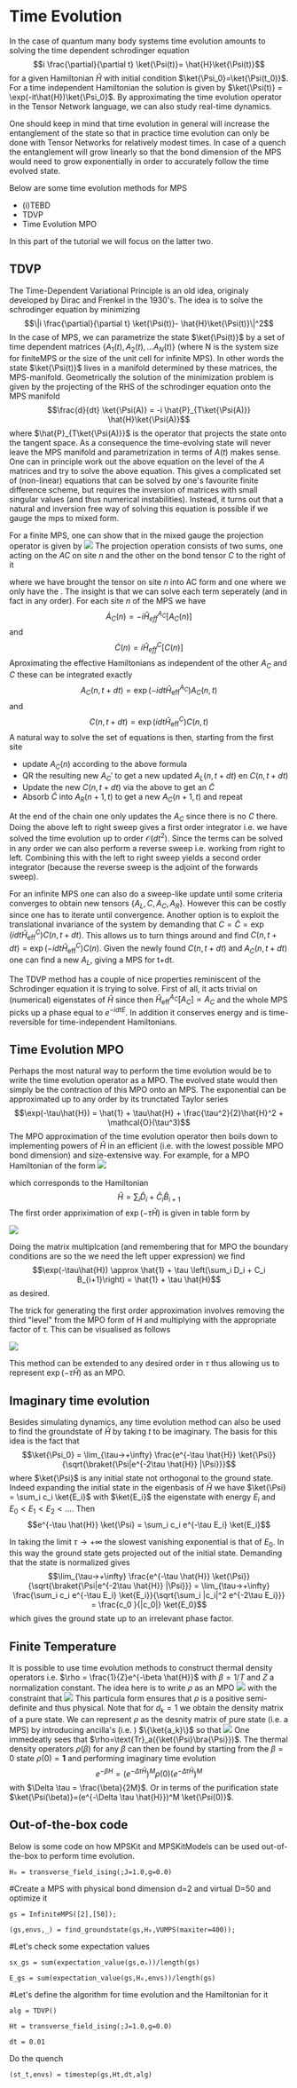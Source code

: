# Time Evolution

In the case of quantum many body systems time evolution amounts to solving the time dependent schrodinger equation
$$i \frac{\partial}{\partial t} \ket{\Psi(t)}= \hat{H}\ket{\Psi(t)}$$
for a given Hamiltonian $\hat{H}$ with initial condition $\ket{\Psi_0}=\ket{\Psi(t_0)}$. For a time independent Hamiltonian the solution is given by $\ket{\Psi(t)} = \exp(-it\hat{H})\ket{\Psi_0}$. By approximating the time evolution operator in the Tensor Network language, we can also study real-time dynamics.


One should keep in mind that time evolution in general will increase the entanglement of the state so that in practice time evolution can only be done with Tensor Networks for relatively modest times. In case of a quench the entanglement will grow linearly so that the bond dimension of the MPS would need to grow exponentially in order to accurately follow the time evolved state.

Below are some time evolution methods for MPS

* (i)TEBD
* TDVP
* Time Evolution MPO

In this part of the tutorial we will focus on the latter two.

## TDVP

The Time-Dependent Variational Principle is an old idea, originaly developed by Dirac and Frenkel in the 1930's. The idea is to solve the schrodinger equation by minimizing
$$\|i \frac{\partial}{\partial t} \ket{\Psi(t)}- \hat{H}\ket{\Psi(t)}\|^2$$
In the case of MPS, we can parametrize the state $\ket{\Psi(t)}$ by a set of time dependent matrices $\{A_1(t),A_2(t),\dots A_N(t)\}$ (where N is the system size for finiteMPS or the size of the unit cell for infinite MPS). In other words the state $\ket{\Psi(t)}$ lives in a manifold determined by these matrices, the MPS-manifold. Geometrically the solution of the minimization problem is given by the projecting of the RHS of the schrodinger equation onto the MPS manifold 
$$\frac{d}{dt} \ket{\Psi(A)} = -i \hat{P}_{T\ket{\Psi(A)}} \hat{H}\ket{\Psi(A)}$$
where $\hat{P}_{T\ket{\Psi(A)}}$ is the operator that projects the state onto the tangent space. As a consequence the time-evolving state will never leave the MPS manifold and parametrization in terms of $A(t)$ makes sense. One can in principle work out the above equation on the level of the $A$ matrices and try to solve the above equation. This gives a complicated set of (non-linear) equations that can be solved by one's favourite finite difference scheme, but requires the inversion of matrices with small singular values (and thus numerical instabilities). Instead, it turns out that a natural and inversion free way of solving this equation is possible if we gauge the mps to mixed form.

For a finite MPS, one can show that in the mixed gauge the projection operator is given by
![](TDVPProjector.png)
The projection operation consists of two sums, one acting on the $AC$ on site $n$ and the other on the bond tensor $C$ to the right of it

where we have brought the tensor on site $n$ into AC form and one where we only have the . The insight is that we can solve each term seperately (and in fact in any order). For each site $n$ of the MPS we have
$$\dot{A}_C(n) = -i \hat{H}_{eff}^{A_C}[ A_C(n)]$$ 
and $$\dot{C}(n) = i \hat{H}_{eff}^{C}[ C(n)]$$
Aproximating the effective Hamiltonians as independent of the other $A_C$ and $C$ these can be integrated exactly
$$A_C(n,t+dt) = \exp(-idt \hat{H}_{\text{eff}}^{A_C}) A_C(n,t) $$ 
and $$C(n,t+dt) = \exp(idt \hat{H}_{\text{eff}}^{C}) C(n,t) $$
A natural way to solve the set of equations is then, starting from the first site

 * update $A_C(n)$ according to the above formula
 * QR the resulting new $A_C'$ to get a new updated $A_L(n,t+dt)$ en $C(n,t+dt)$
 * Update the new $C(n,t+dt)$ via the above to get an $\tilde{C}$
 * Absorb $\tilde{C}$ into $A_R(n+1,t)$ to get a new $A_C(n+1,t)$ and repeat

At the end of the chain one only updates the $A_C$ since there is no $C$ there. Doing the above left to right sweep gives a first order integrator i.e. we have solved the time evolution up to order $\mathcal{O}(dt^2)$. Since the terms can be solved in any order we can also perform a reverse sweep i.e. working from right to left. Combining this with the left to right sweep yields a second order integrator (because the reverse sweep is the adjoint of the forwards sweep).

For an infinite MPS one can also do a sweep-like update until some criteria converges to obtain new tensors $\{A_L,C,A_C,A_R\}$. However this can be costly since one has to iterate until convergence. Another option is to exploit the translational invariance of the system by demanding that $C=\tilde{C}=\exp(idt \hat{H}_{\text{eff}}^{C}) C(n,t+dt)$. This allows us to turn things around and find $C(n,t+dt)=\exp(-idt \hat{H}_{\text{eff}}^{C}) C(n)$. Given the newly found $C(n,t+dt)$ and $A_C(n,t+dt)$ one can find a new $A_L$, giving a MPS for t+dt.

The TDVP method has a couple of nice properties reminiscent of the Schrodinger equation it is trying to solve. First of all, it acts trivial on (numerical) eigenstates of $\hat{H}$ since then $\hat{H}_{\text{eff}}^{A_C}[A_C] \propto A_C$ and the whole MPS picks up a phase equal to $e^{-i dtE}$. In addition it conserves energy and is time-reversible for time-independent Hamiltonians.
## Time Evolution MPO

Perhaps the most natural way to perform the time evolution would be to write the time evolution operator as a MPO. The evolved state would then simply be the contraction of this MPO onto an MPS. The exponential can be approximated up to any order by its trunctated Taylor series
$$\exp(-\tau\hat{H}) = \hat{1} + \tau\hat{H} + \frac{\tau^2}{2}\hat{H}^2 + \mathcal{O}(\tau^3)$$
The MPO approximation of the time evolution operator then boils down to implementing powers of $\hat{H}$ in an efficient (i.e. with the lowest possible MPO bond dimension) and size-extensive way. For example, for a MPO Hamiltonian of the form
![](MPOHam.png)

which corresponds to the Hamiltonian
$$\hat{H} = \sum_i \hat{D}_i + \hat{C}_i \hat{B}_{i+1}$$
The first order appriximation of $\exp(-\tau\hat{H})$ is given in table form by

![](FirstOrderMPO.png)

Doing the matrix multiplcation (and remembering that for MPO the boundary conditions are so the we need the left upper expression) we find
$$\exp(-\tau\hat{H}) \approx \hat{1} + \tau \left(\sum_i D_i + C_i B_{i+1}\right) = \hat{1} + \tau \hat{H}$$
as desired. 

The trick for generating the first order approximation involves removing the third "level" from the MPO form of H and multiplying with the appropriate factor of τ. This can be visualised as follows

![](FirstOrderTrick.png)

This method can be extended to any desired order in $\tau$ thus allowing us to represent $\exp(-\tau\hat{H})$ as an MPO.
## Imaginary time evolution

Besides simulating dynamics, any time evolution method can also be used to find the groundstate of $\hat{H}$ by taking $t$ to be imaginary. The basis for this idea is the fact that
$$\ket{\Psi_0} = \lim_{\tau->+\infty} \frac{e^{-\tau \hat{H}} \ket{\Psi}}{\sqrt{\braket{\Psi|e^{-2\tau \hat{H}} |\Psi}}}$$
where $\ket{\Psi}$ is any initial state not orthogonal to the ground state. Indeed expanding the initial state in the eigenbasis of $\hat{H}$ we have $\ket{\Psi} = \sum_i c_i \ket{E_i}$ with $\ket{E_i}$ the eigenstate with energy $E_i$ and $E_0 < E_1 < E_2 < \dots$. Then
$$e^{-\tau \hat{H}} \ket{\Psi} = \sum_i c_i e^{-\tau E_i} \ket{E_i}$$

In taking the limit $\tau\to+\infty$ the slowest vanishing exponential is that of $E_0$. In this way the ground state gets projected out of the initial state. Demanding that the state is normalized gives
$$\lim_{\tau->+\infty} \frac{e^{-\tau \hat{H}} \ket{\Psi}}{\sqrt{\braket{\Psi|e^{-2\tau \hat{H}} |\Psi}}} = \lim_{\tau->+\infty} \frac{\sum_i c_i e^{-\tau E_i} \ket{E_i}}{\sqrt{\sum_i |c_i|^2 e^{-2\tau E_i}}} = \frac{c_0 }{|c_0|} \ket{E_0}$$
which gives the ground state up to an irrelevant phase factor.
## Finite Temperature

It is possible to use time evolution methods to construct thermal density operators i.e. $\rho = \frac{1}{Z}e^{-\beta \hat{H}}$ with $\beta=1/T$ and $Z$ a normalization constant. The idea here is to write $\rho$ as an MPO
![](DensityMatrix.png)
with the constraint that 
![](Mconstraint.png)
This particula form ensures that $\rho$ is a positive semi-definite and thus physical. Note that for $d_k=1$ we obtain the density matrix of a pure state. We can represent $\rho$ as the desnity matrix of pure state (i.e. a MPS) by introducing ancilla's (i.e. ) $\{\ket{a_k}\}$ so that
![](AncillaMPS.png)
One immedeatly sees that $\rho=\text{Tr}_a({\ket{\Psi}\bra{\Psi}})$. The thermal density operators $\rho(\beta)$ for any $\beta$ can then be found by starting from the $\beta=0$ state $\rho(0)=\mathbf{1}$ and performing imaginary time evolution
$$e^{-\beta H} = (e^{-\Delta \tau \hat{H}})^M\rho(0)(e^{-\Delta \tau \hat{H}})^M$$
 with $\Delta \tau = \frac{\beta}{2M}$. Or in terms of the purification state $\ket{\Psi(\beta)}=(e^{-\Delta \tau \hat{H}})^M \ket{\Psi(0)}$.
## Out-of-the-box code
Below is some code on how MPSKit and MPSKitModels can be used out-of-the-box to perform time evolution.

`H₀ = transverse_field_ising(;J=1.0,g=0.0)`

#Create a MPS with physical bond dimension d=2 and virtual D=50 and optimize it

`gs = InfiniteMPS([2],[50]);`

`(gs,envs,_) = find_groundstate(gs,H₀,VUMPS(maxiter=400));`

#Let's check some expectation values

`sx_gs = sum(expectation_value(gs,σₓ))/length(gs)`

`E_gs = sum(expectation_value(gs,H₀,envs))/length(gs)`

#Let's define the algorithm for time evolution and the Hamiltonian for it

`alg = TDVP()`

`Ht = transverse_field_ising(;J=1.0,g=0.0)`

`dt = 0.01`

Do the quench

`(st_t,envs) = timestep(gs,Ht,dt,alg)`


